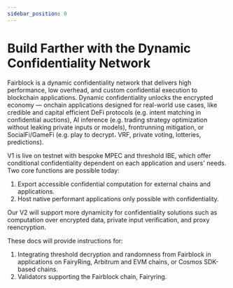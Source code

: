 ```yaml
---
sidebar_position: 0
---
```


# Build Farther with the Dynamic Confidentiality Network

Fairblock is a dynamic confidentiality network that delivers high performance, low overhead, and custom confidential execution to blockchain applications. Dynamic confidentiality unlocks the encrypted economy — onchain applications designed for real-world use cases, like credible and capital efficient DeFi protocols (e.g. intent matching in confidential auctions), AI inference (e.g. trading strategy optimization without leaking private inputs or models), frontrunning mitigation, or SocialFi/GameFi (e.g. play to decrypt، VRF, private voting, lotteries, predictions).

V1 is live on testnet with bespoke MPEC and threshold IBE, which offer conditional confidentiality dependent on each application and users' needs. Two core functions are possible today:

1. Export accessible confidential computation for external chains and applications.
2. Host native performant applications only possible with confidentiality.

Our V2 will support more dynamicity for confidentiality solutions such as computation over encrypted data, private input verification, and proxy reencryption.

These docs will provide instructions for:

1. Integrating threshold decryption and randomness from Fairblock in applications on FairyRing, Arbitrum and EVM chains, or Cosmos SDK-based chains.
2. Validators supporting the Fairblock chain, Fairyring.
